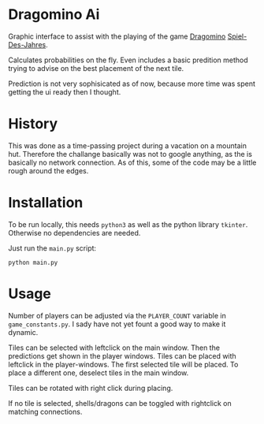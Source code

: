 # Dragomino Ai

Graphic interface to assist with the playing of the game [Dragomino](https://pegasusshop.de/sortiment/spiele/kinderspiele/11649/dragomino-kinderspiel-des-jahres-2021) [Spiel-Des-Jahres](https://www.spiel-des-jahres.de/spiele/dragomino/).

Calculates probabilities on the fly. 
Even includes a basic predition method trying to advise on the best placement of the next tile.

Prediction is not very sophisicated as of now, because more time was spent getting the ui ready then I thought.

# History
This was done as a time-passing project during a vacation on a mountain hut. 
Therefore the challange basically was not to google anything, as the is basically no network connection.
As of this, some of the code may be a little rough around the edges.

# Installation
To be run locally, this needs `python3` as well as the python library `tkinter`.
Otherwise no dependencies are needed.

Just run the `main.py` script:
```
python main.py
```

# Usage
Number of players can be adjusted via the `PLAYER_COUNT` variable in `game_constants.py`. I sady have not yet fount a good way to make it dynamic.

Tiles can be selected with leftclick on the main window. Then the predictions get shown in the player windows.
Tiles can be placed with leftclick in the player-windows. The first selected tile will be placed.
To place a different one, deselect tiles in the main window.

Tiles can be rotated with right click during placing.

If no tile is selected, shells/dragons can be toggled with rightclick on matching connections.
